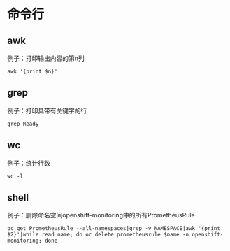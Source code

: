 # 命令行

## awk

例子：打印输出内容的第n列

```text
awk '{print $n}'
```

## grep

例子：打印具带有关键字的行

```text
grep Ready 
```

## wc

例子：统计行数

```text
wc -l
```

## shell

例子：删除命名空间openshift-monitoring中的所有PrometheusRule

```text
oc get PrometheusRule --all-namespaces|grep -v NAMESPACE|awk '{print $2}'|while read name; do oc delete prometheusrule $name -n openshift-monitoring; done
```

